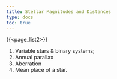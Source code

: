 ```yaml
---
title: Stellar Magnitudes and Distances
type: docs
toc: true
---
```

{{<page_list2>}}

1. Variable stars & binary systems; 
2. Annual parallax 
3. Aberration 
4. Mean place of a star.
